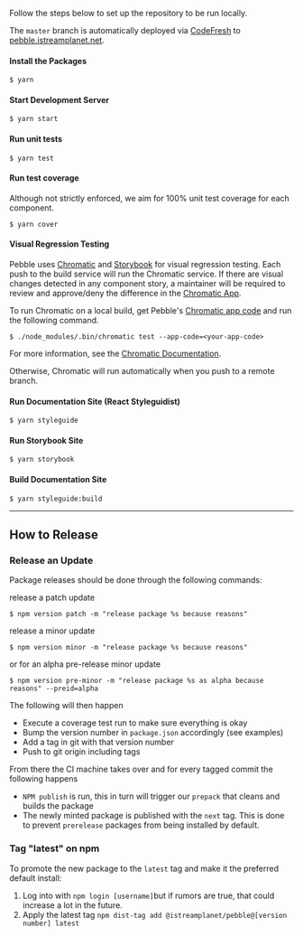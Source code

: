 Follow the steps below to set up the repository to be run locally.

The `master` branch is automatically deployed via [CodeFresh](https://g.codefresh.io/) to [pebble.istreamplanet.net](https://pebble.istreamplanet.net).

#### Install the Packages

```shell
$ yarn
```

#### Start Development Server

```shell
$ yarn start
```

#### Run unit tests

```shell
$ yarn test
```

#### Run test coverage

Although not strictly enforced, we aim for 100% unit test coverage for each component.

```shell
$ yarn cover
```

#### Visual Regression Testing

Pebble uses [Chromatic](https://www.chromaticqa.com) and [Storybook](https://storybook.js.org/) for visual regression testing. Each push to the build service will run the Chromatic service. If there are visual changes detected in any component story, a maintainer will be required to review and approve/deny the difference in the [Chromatic App](https://www.chromaticqa.com/builds?appId=5c893af34635b40020991b72).

To run Chromatic on a local build, get Pebble's [Chromatic app code](https://www.chromaticqa.com/manage) and run the following command.

```shell
$ ./node_modules/.bin/chromatic test --app-code=<your-app-code>
```

For more information, see the [Chromatic Documentation](http://docs.chromaticqa.com/test).

Otherwise, Chromatic will run automatically when you push to a remote branch.

#### Run Documentation Site (React Styleguidist)

```shell
$ yarn styleguide
```

#### Run Storybook Site

```shell
$ yarn storybook
```

#### Build Documentation Site

```shell
$ yarn styleguide:build
```

---

## How to Release

### Release an Update

Package releases should be done through the following commands:

release a patch update

```shell
$ npm version patch -m "release package %s because reasons"
```

release a minor update

```shell
$ npm version minor -m "release package %s because reasons"
```

or for an alpha pre-release minor update

```shell
$ npm version pre-minor -m "release package %s as alpha because reasons" --preid=alpha
```

The following will then happen

- Execute a coverage test run to make sure everything is okay
- Bump the version number in `package.json` accordingly (see examples)
- Add a tag in git with that version number
- Push to git origin including tags

From there the CI machine takes over and for every tagged commit the following happens

- `NPM publish` is run, this in turn will trigger our `prepack` that cleans and builds the package
- The newly minted package is published with the `next` tag. This is done to prevent `prerelease` packages from being installed by default.

### Tag "latest" on npm

To promote the new package to the `latest` tag and make it the preferred default install:

1. Log into with `npm login [username]`but if rumors are true, that could increase a lot in the future.
2. Apply the latest tag `npm dist-tag add @istreamplanet/pebble@[version number] latest`
